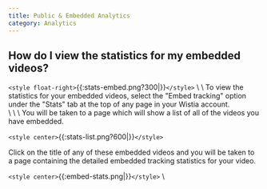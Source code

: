 ```yaml
---
title: Public & Embedded Analytics
category: Analytics
---
```



## How do I view the statistics for my embedded videos?

`<style float-right>`{{:stats-embed.png?300|}}`</style>`
\\
\\
To view the statistics for your embedded videos, select the "Embed tracking" option under the "Stats" tab at the top of any page in your Wistia account.  
\\
\\
\\
You will be taken to a page which will show a list of all of the videos you have embedded.
    
`<style center>`{{:stats-list.png?600|}}`</style>`

Click on the title of any of these embedded videos and you will be taken to a page containing the detailed embedded tracking statistics for your video.

`<style center>`{{:embed-stats.png|}}`</style>`
\\
